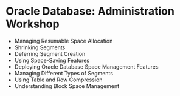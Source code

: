# Oracle Database: Administration Workshop

* Managing Resumable Space Allocation
* Shrinking Segments
* Deferring Segment Creation
* Using Space-Saving Features
* Deploying Oracle Database Space Management Features
* Managing Different Types of Segments
* Using Table and Row Compression
* Understanding Block Space Management
